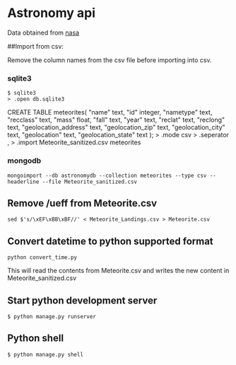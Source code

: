 # Astronomy api

Data obtained from [nasa](https://data.nasa.gov/view/ak9y-cwf9)

##Import from csv:

Remove the column names from the csv file before importing into csv.
### sqlite3
    $ sqlite3
    > .open db.sqlite3
CREATE TABLE meteorites(
  "name" text,
  "id" integer,
  "nametype" text,
  "recclass" text,
  "mass" float,
  "fall" text,
  "year" text,
  "reclat" text,
  "reclong" text,
  "geolocation_address" text,
  "geolocation_zip" text,
  "geolocation_city" text,
  "geolocation" text,
  "geolocation_state" text
);
    > .mode csv
    > .seperator ,
    > .import Meteorite_sanitized.csv meteorites

### mongodb
    mongoimport --db astronomydb --collection meteorites --type csv --headerline --file Meteorite_sanitized.csv

## Remove /ueff from Meteorite.csv
```sed $'s/\xEF\xBB\xBF//' < Meteorite_Landings.csv > Meteorite.csv```

## Convert datetime to python supported format
```python convert_time.py```

This will read the contents from Meteorite.csv and writes the new content in Meteorite_sanitized.csv

## Start python development server

```$ python manage.py runserver```

## Python shell

```$ python manage.py shell```